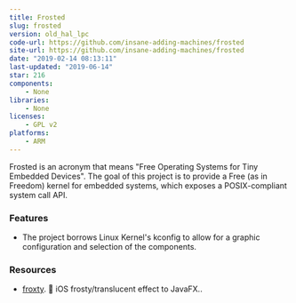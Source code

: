 ```yaml
---
title: Frosted
slug: frosted
version: old_hal_lpc
code-url: https://github.com/insane-adding-machines/frosted
site-url: https://github.com/insane-adding-machines/frosted
date: "2019-02-14 08:13:11"
last-updated: "2019-06-14"
star: 216
components:
    - None
libraries:
    - None
licenses:
    - GPL v2
platforms:
    - ARM
---
```

Frosted is an acronym that means "Free Operating Systems for Tiny Embedded Devices". The goal of this project is to provide a Free (as in Freedom) kernel for embedded systems, which exposes a POSIX-compliant system call API.

<!--more-->

### Features

- The project borrows Linux Kernel's kconfig to allow for a graphic configuration and selection of the components.

### Resources
<!--github-projects-->
- [froxty](https://github.com/iamgio/froxty). :icecream: iOS frosty/translucent effect to JavaFX..